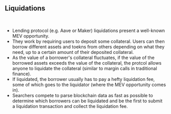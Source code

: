 ## Liquidations

<br>

* Lending protocol (e.g. Aave or Maker) liquidations present a well-known MEV opportunity.
* They work by requiring users to deposit some collateral. Users can then borrow different assets and toekns from others depending on what they need, up to a certain amount of their deposited collateral.
* As the value of a borrower's collateral fluctuates, if the value of the borrowed assets exceeds the value of the collateral, the protcol allows anyone to liquidate the collateral (similar to margin calls in traditional finance).
* If liquidated, the borrower usually has to pay a hefty liquidation fee, some of which goes to the liquidator (where the MEV opportunity comes in).
* Searchers compete to parse blockchain data as fast as possible to determine which borrowers can be liquidated and be the first to submit a liquidation transaction and collect the liquidation fee.
